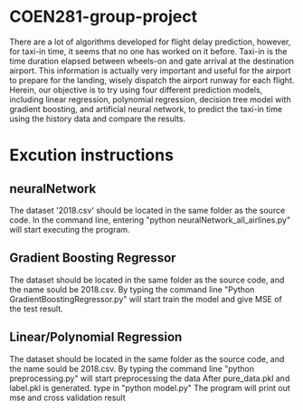 # COEN281-group-project
There are a lot of algorithms developed for flight delay prediction, however,  for taxi-in time, it seems that no one has worked on it before. Taxi-in is the time duration elapsed between wheels-on and gate arrival at the destination airport. This information is actually very important and useful for the airport to prepare for the landing, wisely dispatch the airport runway for each flight.
Herein, our objective is to try using four different prediction models, including linear regression, polynomial regression, decision tree model with gradient boosting, and artificial neural network, to predict the taxi-in time using the history data and compare the results. 

# Excution instructions
## neuralNetwork
The dataset '2018.csv' should be located in the same folder as the source code. 
In the command line, entering "python neuralNetwork_all_airlines.py" will start executing the program.
## Gradient Boosting Regressor
The dataset should be located in the same folder as the source code, and the name sould be 2018.csv. 
By typing the command line "Python GradientBoostingRegressor.py" will start train the model and give MSE of the test result.
## Linear/Polynomial Regression
The dataset should be located in the same folder as the source code, and the name sould be 2018.csv. 
By typing the command line "python preprocessing.py" will start preprocessing the data
After pure_data.pkl and label.pkl is generated. 
type in "python model.py"
The program will print out mse and cross validation result
